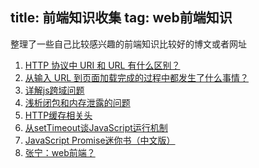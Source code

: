 title: 前端知识收集
tag: web前端知识
---

整理了一些自己比较感兴趣的前端知识比较好的博文或者网址
<!--more-->
1. [HTTP 协议中 URI 和 URL 有什么区别？](http://www.zhihu.com/question/21950864)
2. [从输入 URL 到页面加载完成的过程中都发生了什么事情？](http://fex.baidu.com/blog/2014/05/what-happen/)
3. [详解js跨域问题](http://segmentfault.com/a/1190000000718840)
4. [浅析闭包和内存泄露的问题](http://www.cnblogs.com/yakun/p/3932026.html)
5. [HTTP缓存相关头](http://www.cnblogs.com/yjf512/p/3244882.html)
6. [从setTimeout谈JavaScript运行机制](http://web.jobbole.com/82631/)
7. [JavaScript Promise迷你书（中文版）](http://liubin.github.io/promises-book/#introduction)
8. [张宁：web前端？](http://dudu.zhihu.com/story/7117186?from=timeline&isappinstalled=0) 